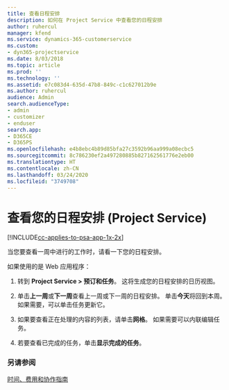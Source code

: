 ```yaml
---
title: 查看日程安排
description: 如何在 Project Service 中查看您的日程安排
author: ruhercul
manager: kfend
ms.service: dynamics-365-customerservice
ms.custom:
- dyn365-projectservice
ms.date: 8/03/2018
ms.topic: article
ms.prod: ''
ms.technology: ''
ms.assetid: e7c083d4-635d-47b8-849c-c1c627012b9e
ms.author: ruhercul
audience: Admin
search.audienceType:
- admin
- customizer
- enduser
search.app:
- D365CE
- D365PS
ms.openlocfilehash: e4b8ebc4b89d85bfa27c3592b96aa999a08ecbc5
ms.sourcegitcommit: 8c786230ef2a497280885b827162561776e2eb00
ms.translationtype: HT
ms.contentlocale: zh-CN
ms.lasthandoff: 03/24/2020
ms.locfileid: "3749708"
---
```

# <a name="view-your-schedule-project-service"></a>查看您的日程安排 (Project Service)

[!INCLUDE[cc-applies-to-psa-app-1x-2x](../includes/cc-applies-to-psa-app-1x-2x.md)]

当您要查看一周中进行的工作时，请看一下您的日程安排。  
  
 如果使用的是 Web 应用程序：  
  
1.  转到 **Project Service > 预订和任务**。 这将生成您的日程安排的日历视图。  
  
2.  单击**上一周**或**下一周**查看上一周或下一周的日程安排。 单击**今天**将回到本周。 如果需要，可以单击任务更新它。  
  
3.  如果要查看正在处理的内容的列表，请单击**网格**。 如果需要可以内联编辑任务。  
  
4.  若要查看已完成的任务，单击**显示完成的任务**。  
  
### <a name="see-also"></a>另请参阅  
 [时间、费用和协作指南](../project-service/time-expense-collaboration-guide.md)
